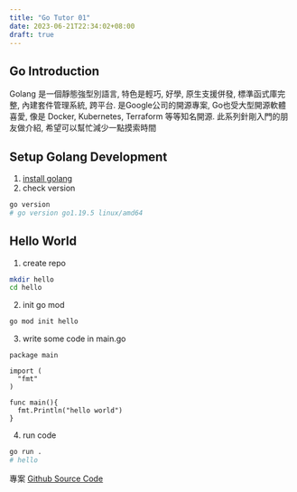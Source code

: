```yaml
---
title: "Go Tutor 01"
date: 2023-06-21T22:34:02+08:00
draft: true
---
```

## Go Introduction
Golang 是一個靜態強型別語言, 特色是輕巧, 好學, 原生支援併發, 標準函式庫完整, 內建套件管理系統, 跨平台. 是Google公司的開源專案, Go也受大型開源軟體喜愛, 像是 Docker, Kubernetes, Terraform 等等知名開源. 
此系列針剛入門的朋友做介紹, 希望可以幫忙減少一點摸索時間


## Setup Golang Development
1. [install golang](https://go.dev/doc/install)
2. check version 
```bash 
go version
# go version go1.19.5 linux/amd64
```
## Hello World
1. create repo
```bash
mkdir hello
cd hello
```
2. init go mod
```bash
go mod init hello
```
3. write some code in main.go

```
package main

import (
  "fmt"
)

func main(){
  fmt.Println("hello world")
}
```

4. run code
```bash
go run .
# hello
```

專案  [Github Source Code](https://github.com/cbot918)
